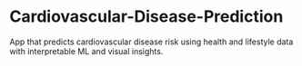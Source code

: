 # Cardiovascular-Disease-Prediction
App that predicts cardiovascular disease risk using health and lifestyle data with interpretable ML and visual insights.
